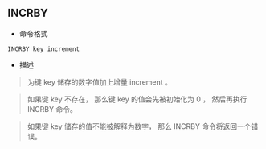## INCRBY

- 命令格式

```redis
INCRBY key increment
```

- 描述

> 为键 key 储存的数字值加上增量 increment 。

> 如果键 key 不存在， 那么键 key 的值会先被初始化为 0 ， 然后再执行 INCRBY 命令。

> 如果键 key 储存的值不能被解释为数字， 那么 INCRBY 命令将返回一个错误。
